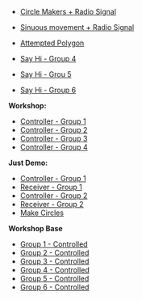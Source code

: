 
- [Circle Makers + Radio Signal](https://makecode.microbit.org/S43388-50906-87129-41542)
- [Sinuous movement + Radio Signal](https://makecode.microbit.org/S94868-15525-46312-69992)
- [Attempted Polygon](https://makecode.microbit.org/S87071-57316-15329-88300)

- [Say Hi - Group 4](https://makecode.microbit.org/S18257-14523-71806-73568)
- [Say Hi - Grou 5](https://makecode.microbit.org/S75474-87921-96548-35276)
- [Say Hi - Group 6](https://makecode.microbit.org/S57564-88858-54544-60368)

**Workshop:**
- [Controller - Group 1](https://makecode.microbit.org/S41585-39416-14825-72071)
- [Controller - Group 2](https://makecode.microbit.org/S16656-37785-01210-30121)
- [Controller - Group 3](https://makecode.microbit.org/S41681-71033-51456-64600)
- [Controller - Group 4](https://makecode.microbit.org/S58860-69723-02461-94990)

**Just Demo:**
- [Controller - Group 1](https://makecode.microbit.org/S41585-39416-14825-72071)
- [Receiver - Group 1](https://makecode.microbit.org/S41585-39416-14825-72071)
- [Controller - Group 2](https://makecode.microbit.org/S16656-37785-01210-30121)
- [Receiver - Group 2](https://makecode.microbit.org/S16656-37785-01210-30121)
- [Make Circles](https://makecode.microbit.org/S43388-50906-87129-41542)

**Workshop Base**
- [Group 1 - Controlled](https://makecode.microbit.org/S73724-00666-38426-46174)
- [Group 2 - Controlled](https://makecode.microbit.org/S16656-37785-01210-30121)
- [Group 3 - Controlled](https://makecode.microbit.org/S41681-71033-51456-64600)
- [Group 4 - Controlled](https://makecode.microbit.org/S58860-69723-02461-94990)
- [Group 5 - Controlled](https://makecode.microbit.org/S80550-02117-74438-50512)
- [Group 6 - Controlled](https://makecode.microbit.org/S80550-02117-74438-50512)
